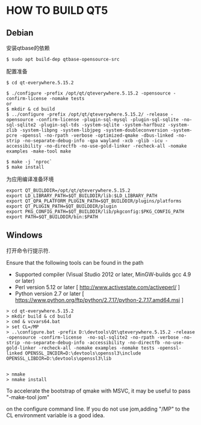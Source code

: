 HOW TO BUILD QT5
================

   Debian
   -----------


安装qtbase的依赖
```
$ sudo apt build-dep qtbase-opensource-src
```

配置准备
```
$ cd qt-everywhere.5.15.2

$ ./configure -prefix /opt/qt/qteverywhere.5.15.2 -opensource -confirm-license -nomake tests
or
$ mkdir & cd build
$ ../configure -prefix /opt/qt/qteverywhere.5.15.2/ -release -opensource -confirm-license -plugin-sql-mysql -plugin-sql-sqlite -no-sql-sqlite2 -plugin-sql-tds -system-sqlite -system-harfbuzz -system-zlib -system-libpng -system-libjpeg -system-doubleconversion -system-pcre -openssl -no-rpath -verbose -optimized-qmake -dbus-linked -no-strip -no-separate-debug-info -qpa wayland -xcb -glib -icu -accessibility -no-directfb -no-use-gold-linker -recheck-all -nomake examples -make-tool make

$ make -j `nproc`
$ make install
```

为应用编译准备环境
```
export QT_BUILDDIR=/opt/qt/qteverywhere.5.15.2
export LD_LIBRARY_PATH=$QT_BUILDDIR/lib:$LD_LIBRARY_PATH
export QT_QPA_PLATFORM_PLUGIN_PATH=$QT_BUILDDIR/plugins/platforms
export QT_PLUGIN_PATH=$QT_BUILDDIR/plugin
export PKG_CONFIG_PATH=$QT_BUILDDIR/lib/pkgconfig:$PKG_CONFIG_PATH
export PATH=$QT_BUILDDIR/bin:$PATH
```




   Windows
   ----------
打开命令行提示符.

Ensure that the following tools can be found in the path

* Supported compiler (Visual Studio 2012 or later, MinGW-builds gcc 4.9 or later)
* Perl version 5.12 or later   [ http://www.activestate.com/activeperl/ ]
* Python version 2.7 or later  [ https://www.python.org/ftp/python/2.7.17/python-2.7.17.amd64.msi ]

```
> cd qt-everywhere.5.15.2
> mkdir build & cd build
> cmd & vcvars64.bat
> set CL=/MP
> ..\configure.bat -prefix D:\devtools\Qt\qteverywhere.5.15.2 -release -opensource -confirm-license  -no-sql-sqlite2 -no-rpath -verbose -no-strip -no-separate-debug-info -accessibility -no-directfb -no-use-gold-linker -recheck-all -nomake examples -nomake tests -openssl-linked OPENSSL_INCDIR=D:\devtools\openssl3\include OPENSSL_LIBDIR=D:\devtools\openssl3\lib


> nmake
> nmake install
```

To accelerate the bootstrap of qmake with MSVC, it may be useful to pass "-make-tool jom"

on the configure command line. If you do not use jom,adding "/MP" to the CL environment variable is a good idea.